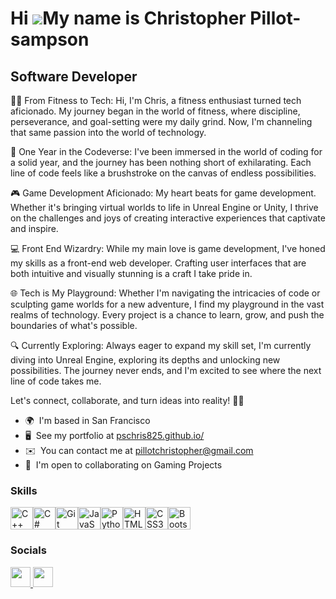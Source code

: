 Hi ![](https://user-images.githubusercontent.com/18350557/176309783-0785949b-9127-417c-8b55-ab5a4333674e.gif)My name is Christopher Pillot-sampson
==================================================================================================================================================

Software Developer
------------------

🏋️‍♂️ From Fitness to Tech: Hi, I'm Chris, a fitness enthusiast turned tech aficionado. My journey began in the world of fitness, where discipline, perseverance, and goal-setting were my daily grind. Now, I'm channeling that same passion into the world of technology. 

🚀 One Year in the Codeverse: I've been immersed in the world of coding for a solid year, and the journey has been nothing short of exhilarating. Each line of code feels like a brushstroke on the canvas of endless possibilities. 

🎮 Game Development Aficionado: My heart beats for game development. Whether it's bringing virtual worlds to life in Unreal Engine or Unity, I thrive on the challenges and joys of creating interactive experiences that captivate and inspire. 

💻 Front End Wizardry: While my main love is game development, I've honed my skills as a front-end web developer. Crafting user interfaces that are both intuitive and visually stunning is a craft I take pride in. 

🌐 Tech is My Playground: Whether I'm navigating the intricacies of code or sculpting game worlds for a new adventure, I find my playground in the vast realms of technology. Every project is a chance to learn, grow, and push the boundaries of what's possible. 

🔍 Currently Exploring: Always eager to expand my skill set, I'm currently diving into Unreal Engine, exploring its depths and unlocking new possibilities. The journey never ends, and I'm excited to see where the next line of code takes me. 

Let's connect, collaborate, and turn ideas into reality! 🚀✨

* 🌍  I'm based in San Francisco
* 🖥️  See my portfolio at [pschris825.github.io/](http://pschris825.github.io/)
* ✉️  You can contact me at [pillotchristopher@gmail.com](mailto:pillotchristopher@gmail.com)
* 🤝  I'm open to collaborating on Gaming Projects

### Skills


<p align="left">
<a href="https://docs.microsoft.com/en-us/cpp/?view=msvc-170" target="_blank" rel="noreferrer"><img src="https://raw.githubusercontent.com/danielcranney/readme-generator/main/public/icons/skills/cplusplus-colored.svg" width="36" height="36" alt="C++" /></a><a href="https://docs.microsoft.com/en-us/dotnet/csharp/" target="_blank" rel="noreferrer"><img src="https://raw.githubusercontent.com/danielcranney/readme-generator/main/public/icons/skills/csharp-colored.svg" width="36" height="36" alt="C#" /></a><a href="https://git-scm.com/" target="_blank" rel="noreferrer"><img src="https://raw.githubusercontent.com/danielcranney/readme-generator/main/public/icons/skills/git-colored.svg" width="36" height="36" alt="Git" /></a><a href="https://developer.mozilla.org/en-US/docs/Web/JavaScript" target="_blank" rel="noreferrer"><img src="https://raw.githubusercontent.com/danielcranney/readme-generator/main/public/icons/skills/javascript-colored.svg" width="36" height="36" alt="JavaScript" /></a><a href="https://www.python.org/" target="_blank" rel="noreferrer"><img src="https://raw.githubusercontent.com/danielcranney/readme-generator/main/public/icons/skills/python-colored.svg" width="36" height="36" alt="Python" /></a><a href="https://developer.mozilla.org/en-US/docs/Glossary/HTML5" target="_blank" rel="noreferrer"><img src="https://raw.githubusercontent.com/danielcranney/readme-generator/main/public/icons/skills/html5-colored.svg" width="36" height="36" alt="HTML5" /></a><a href="https://www.w3.org/TR/CSS/#css" target="_blank" rel="noreferrer"><img src="https://raw.githubusercontent.com/danielcranney/readme-generator/main/public/icons/skills/css3-colored.svg" width="36" height="36" alt="CSS3" /></a><a href="https://getbootstrap.com/" target="_blank" rel="noreferrer"><img src="https://raw.githubusercontent.com/danielcranney/readme-generator/main/public/icons/skills/bootstrap-colored.svg" width="36" height="36" alt="Bootstrap" /></a>
</p>


### Socials

<p align="left"> <a href="https://www.github.com/PsChris825" target="_blank" rel="noreferrer"> <picture> <source media="(prefers-color-scheme: dark)" srcset="https://raw.githubusercontent.com/danielcranney/readme-generator/main/public/icons/socials/github-dark.svg" /> <source media="(prefers-color-scheme: light)" srcset="https://raw.githubusercontent.com/danielcranney/readme-generator/main/public/icons/socials/github.svg" /> <img src="https://raw.githubusercontent.com/danielcranney/readme-generator/main/public/icons/socials/github.svg" width="32" height="32" /> </picture> </a> <a href="https://www.linkedin.com/in/christopherlps/" target="_blank" rel="noreferrer"> <picture> <source media="(prefers-color-scheme: dark)" srcset="https://raw.githubusercontent.com/danielcranney/readme-generator/main/public/icons/socials/linkedin-dark.svg" /> <source media="(prefers-color-scheme: light)" srcset="https://raw.githubusercontent.com/danielcranney/readme-generator/main/public/icons/socials/linkedin.svg" /> <img src="https://raw.githubusercontent.com/danielcranney/readme-generator/main/public/icons/socials/linkedin.svg" width="32" height="32" /> </picture> </a></p>
